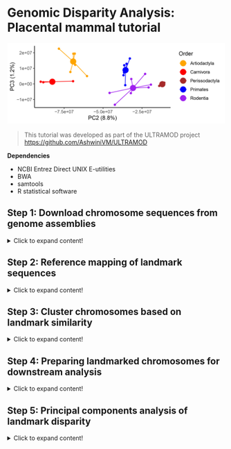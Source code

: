 # Genomic Disparity Analysis: Placental mammal tutorial

![Mammal-uces-PC2-PC3](https://github.com/nhm-herpetology/genomic-disparity/blob/main/Mammal-uces/Mammal-uces-PC2-PC3.jpg)

>This tutorial was developed as part of the ULTRAMOD project https://github.com/AshwiniVM/ULTRAMOD

**Dependencies**

* NCBI Entrez Direct UNIX E-utilities
* BWA
* samtools
* R statistical software
  

## Step 1: Download chromosome sequences from genome assemblies
<details>
  <summary>Click to expand content!</summary>

>In this tutorial we will use 26 placental mammal species belonging to five different orders. We will focus on the available autosomes from each assembly (ignoring sex chromosomes and unplaced scaffolds). 

Species | Order  | Autosomes | GenBank 
------------ | -------------  | ------------- | ------------- 
_Bos indicus_	| Artiodactyla | 29 | CM003021.1-CM003049.1
_Bos taurus_	| Artiodactyla | 29 | CM008168.2-CM008196.2
_Bubalus bubalis_	| Artiodactyla | 24 | CM034271.1-CM034294.1
_Capra aegagrus_	| Artiodactyla | 29 | CM003214.1-CM003243.1
_Capra hircus_	| Artiodactyla | 29 | CM004562.1-	CM004590.1
_Giraffa tippelskirchi_	| Artiodactyla | 14 | CM018103.1-CM018116.1 
_Ovis aries_	| Artiodactyla | 26 | CM028704.1-CM028729.1 
_Ceratotherium simum_	| Perissodactyla | 40 | CM043809.1-CM043848.1
_Equus asinus_ | Perissodactyla | 30 | CM027690.2-CM027719.2 
_Equus caballus_	| Perissodactyla | 31 | CM009148.1-CM009178.1
_Felis catus_ | Carnivora | 18 | CM031412.1-CM031429.1
_Neomonachus schauinslandi_	| Carnivora | 16 | CM035896.1-CM035912.1 
_Panthera tigris_ | Carnivora | 18 | 	CM031431.1-CM031448.1 
_Cricetulus griseus_ | Rodentia | 9 | CM023436.1-CM023444.1 
_Mus caroli_ | Rodentia | 19 | LT608242.1-LT608248.1 
_Mus musculus_ | Rodentia | 19 | CM000994.3-CM001012.3
_Mus pahari_ | Rodentia | 23 | LT608296.1-LT608309.1
_Mus spretus_	| Rodentia | 19 | OW971678.1-OW971697.1
_Rattus norvegicus_	| Rodentia | 20 | CM070391.1-	CM070410.1 
_Peromyscus maniculatus_ | Rodentia | 23 | CM010879.2-CM010901.2
_Gorilla gorilla_	| Primates | 23 | CM055446.2-CM068951.1
_Macaca fascicularis_ | Primates | 20 | BLPH02000001.1-BLPH02000020.1 
_Macaca mulatta_	| Primates | 20 | CM014336.1-CM014355.1
_Pan troglodytes_ | Primates | 23 | CM054434.2-	CM068906.1 
_Papio anubis_ | Primates | 19 | CM018180.1-CM018198.1
_Piliocolobus tephrosceles_ | Primates | 21 | 	CM019240.1-CM019260.1

**We will download the chromosome data from genome assemblies using Entrez Direct UNIX E-utilities** 

First, we need to install the E-utilities:

```  
sh -c "$(wget -q ftp://ftp.ncbi.nlm.nih.gov/entrez/entrezdirect/install-edirect.sh -O -)"
```

Next, we will download the chromosome sequences using the configuration file ```chromosome_download.config``` and the shell script  ```chromosome_download.sh```. The configuration file is formatted with one species or individual per row, with the first two columns being sample info, and subsequent columns being accessions numbers of chromosome assemblies to use with the pipeline. For example: 

```
Taxon_1 Bos_indicus "CM003021.1" "CM003022.1" "CM003023.1" "CM003024.1" "CM003025.1" "CM003026.1" "CM003027.1" "CM003028.1" "CM003029.1" "CM003030.1" "CM003031.1" "CM003032.1" "CM003033.1" "CM003034.1" "CM003035.1" "CM003036.1" "CM003037.1" "CM003038.1" "CM003039.1" "CM003040.1" "CM003041.1" "CM003042.1" "CM003043.1" "CM003044.1" "CM003045.1" "CM003046.1" "CM003047.1" "CM003048.1" "CM003049.1"
Taxon_2 Bos_taurus "CM008168.2" "CM008169.2" "CM008170.2" "CM008171.2" "CM008172.2" "CM008173.2" "CM008174.2" "CM008175.2" "CM008176.2" "CM008177.2" "CM008178.2" "CM008179.2" "CM008180.2" "CM008181.2" "CM008182.2" "CM008183.2" "CM008184.2" "CM008185.2" "CM008186.2" "CM008187.2" "CM008188.2" "CM008189.2" "CM008190.2" "CM008191.2" "CM008192.2" "CM008193.2" "CM008194.2" "CM008195.2" "CM008196.2"
Taxon_3 Bubalus_bubalis "CM034271.1" "CM034272.1" "CM034273.1" "CM034274.1" "CM034275.1" "CM034276.1" "CM034277.1" "CM034278.1" "CM034279.1" "CM034280.1" "CM034281.1" "CM034282.1" "CM034283.1" "CM034284.1" "CM034285.1" "CM034286.1" "CM034287.1" "CM034288.1" "CM034289.1" "CM034290.1" "CM034291.1" "CM034292.1" "CM034293.1" "CM034294.1"
Taxon_4 Capra_aegagrus "CM003214.1" "CM003215.1" "CM003216.1" "CM003217.1" "CM003218.1" "CM003219.1" "CM003220.1" "CM003221.1" "CM003222.1" "CM003223.1" "CM003225.1" "CM003226.1" "CM003227.1" "CM003228.1" "CM003229.1" "CM003230.1" "CM003231.1" "CM003232.1" "CM003233.1" "CM003234.1" "CM003235.1" "CM003236.1" "CM003237.1" "CM003238.1" "CM003239.1" "CM003240.1" "CM003241.1" "CM003242.1" "CM003243.1"
Taxon_5 Capra_hircus "CM004562.1" "CM004563.1" "CM004564.1" "CM004565.1" "CM004566.1" "CM004567.1" "CM004568.1" "CM004569.1" "CM004570.1" "CM004571.1" "CM004572.1" "CM004573.1" "CM004574.1" "CM004575.1" "CM004576.1" "CM004577.1" "CM004578.1" "CM004579.1" "CM004580.1" "CM004581.1" "CM004582.1" "CM004583.1" "CM004584.1" "CM004585.1" "CM004586.1" "CM004587.1" "CM004588.1" "CM004589.1" "CM004590.1"
Taxon_6 Giraffa_tippelskirchi "CM018103.1" "CM018104.1" "CM018105.1" "CM018106.1" "CM018107.1" "CM018108.1" "CM018109.1" "CM018110.1" "CM018111.1" "CM018112.1" "CM018113.1" "CM018114.1" "CM018115.1" "CM018116.1"
Taxon_7 Ovis_aries "CM028704.1" "CM028705.1" "CM028706.1" "CM028707.1" "CM028708.1" "CM028709.1" "CM028710.1" "CM028711.1" "CM028712.1" "CM028713.1" "CM028714.1" "CM028715.1" "CM028716.1" "CM028717.1" "CM028718.1" "CM028719.1" "CM028720.1" "CM028721.1" "CM028722.1" "CM028723.1" "CM028724.1" "CM028725.1" "CM028726.1" "CM028727.1" "CM028728.1" "CM028729.1"
Taxon_8 Ceratotherium_simum "CM043809.1" "CM043810.1" "CM043811.1" "CM043812.1" "CM043813.1" "CM043814.1" "CM043815.1" "CM043816.1" "CM043817.1" "CM043818.1" "CM043819.1" "CM043820.1" "CM043821.1" "CM043822.1" "CM043823.1" "CM043824.1" "CM043825.1" "CM043826.1" "CM043827.1" "CM043828.1" "CM043829.1" "CM043830.1" "CM043831.1" "CM043832.1" "CM043833.1" "CM043834.1" "CM043835.1" "CM043836.1" "CM043837.1" "CM043838.1" "CM043839.1" "CM043840.1" "CM043841.1" "CM043842.1" "CM043843.1" "CM043844.1" "CM043845.1" "CM043846.1" "CM043847.1" "CM043848.1"
Taxon_9 Equus_asinus "CM027690.2" "CM027691.2" "CM027692.2" "CM027693.2" "CM027694.2" "CM027695.2" "CM027696.2" "CM027697.2" "CM027698.2" "CM027699.2" "CM027700.2" "CM027701.2" "CM027702.2" "CM027703.2" "CM027704.2" "CM027705.2" "CM027706.2" "CM027707.2" "CM027708.2" "CM027709.2" "CM027710.2" "CM027711.2" "CM027712.2" "CM027713.2" "CM027714.2" "CM027715.2" "CM027716.2" "CM027717.2" "CM027718.2" "CM027719.2"
Taxon_10 Equus_caballus "CM027690.2" "CM027691.2" "CM027692.2" "CM027693.2" "CM027694.2" "CM027695.2" "CM027696.2" "CM027697.2" "CM027698.2" "CM027699.2" "CM027700.2" "CM027701.2" "CM027702.2" "CM027703.2" "CM027704.2" "CM027705.2" "CM027706.2" "CM027707.2" "CM027708.2" "CM027709.2" "CM027710.2" "CM027711.2" "CM027712.2" "CM027713.2" "CM027714.2" "CM027715.2" "CM027716.2" "CM027717.2" "CM027718.2" "CM027719.2"
Taxon_11 Felis_catus "CM031412.1" "CM031413.1" "CM031414.1" "CM031415.1" "CM031416.1" "CM031417.1" "CM031418.1" "CM031419.1" "CM031420.1" "CM031421.1" "CM031422.1" "CM031423.1" "CM031424.1" "CM031425.1" "CM031426.1" "CM031427.1" "CM031428.1" "CM031429.1"
Taxon_12 Neomonachus_schauinslandi "CM035896.1" "CM035898.1" "CM035899.1" "CM035900.1" "CM035901.1" "CM035902.1" "CM035903.1" "CM035904.1" "CM035905.1" "CM035906.1" "CM035907.1" "CM035908.1" "CM035909.1" "CM035910.1" "CM035911.1" "CM035912.1"
Taxon_13 Panthera_tigris "CM031431.1" "CM031432.1" "CM031433.1" "CM031434.1" "CM031435.1" "CM031436.1" "CM031437.1" "CM031438.1" "CM031439.1" "CM031440.1" "CM031441.1" "CM031442.1" "CM031443.1" "CM031444.1" "CM031445.1" "CM031446.1" "CM031447.1" "CM031448.1"
Taxon_14 Cricetulus_griseus "CM023436.1" "CM023437.1" "CM023438.1" "CM023439.1" "CM023440.1" "CM023441.1" "CM023442.1" "CM023443.1" "CM023444.1"
Taxon_15 Mus_caroli "LT608242.1" "LT608244.1" "LT608232.1" "LT608246.1" "LT608240.1" "LT608245.1" "LT608243.1" "LT608237.1" "LT608231.1" "LT608233.1" "LT608241.1" "LT608234.1" "LT608247.1" "LT608238.1" "LT608239.1" "LT608236.1" "LT608229.1" "LT608235.1" "LT608248.1"
Taxon_16 Mus_musculus "CM000994.3" "CM000995.3" "CM000996.3" "CM000997.3" "CM000998.3" "CM000999.3" "CM001000.3" "CM001001.3" "CM001002.3" "CM001003.3" "CM001004.3" "CM001005.3" "CM001006.3" "CM001007.3" "CM001008.3" "CM001009.3" "CM001010.3" "CM001011.3" "CM001012.3"
Taxon_17 Mus_pahari "LT608296.1" "LT608286.1" "LT608290.1" "LT608287.1" "LT608292.1" "LT608307.1" "LT608288.1" "LT608301.1" "LT608291.1" "LT608289.1" "LT608304.1" "LT608305.1" "LT608299.1" "LT608308.1" "LT608295.1" "LT608294.1" "LT608298.1" "LT608302.1" "LT608297.1" "LT608293.1" "LT608306.1" "LT608303.1" "LT608309.1"
Taxon_18 Mus_spretus "OW971678.1" "OW971679.1" "OW971680.1" "OW971682.1" "OW971684.1" "OW971683.1" "OW971685.1" "OW971687.1" "OW971688.1" "OW971686.1" "OW971689.1" "OW971692.1" "OW971691.1" "OW971690.1" "OW971693.1" "OW971694.1" "OW971695.1" "OW971696.1" "OW971697.1"
Taxon_19 Rattus_norvegicus "CM070391.1" "CM070392.1" "CM070393.1" "CM070394.1" "CM070395.1" "CM070396.1" "CM070397.1" "CM070398.1" "CM070399.1" "CM070400.1" "CM070401.1" "CM070402.1" "CM070403.1" "CM070404.1" "CM070405.1" "CM070406.1" "CM070407.1" "CM070408.1" "CM070409.1" "CM070410.1"
Taxon_20 Peromyscus_maniculatus "CM010879.2" "CM010880.2" "CM010881.2" "CM010882.2" "CM010883.2" "CM010884.2" "CM010885.2" "CM010886.1" "CM010887.2" "CM010888.2" "CM010889.2" "CM010890.2" "CM010891.2" "CM010892.2" "CM010893.2" "CM010894.2" "CM010895.2" "CM010896.2" "CM010897.2" "CM010898.1" "CM010899.2" "CM010900.2" "CM010901.2"
Taxon_21 Gorilla_gorilla "CM055446.2" "CM068950.1" "CM055449.2" "CM055450.2" "CM055451.2" "CM055452.2" "CM055453.2" "CM055454.2" "CM055455.2" "CM055456.2" "CM055457.2" "CM055458.2" "CM055459.2" "CM055460.2" "CM055461.2" "CM055462.2" "CM055463.2" "CM055464.2" "CM055465.2" "CM055466.2" "CM055467.2" "CM055468.2" "CM068951.1"
Taxon_22 Macaca_fascicularis "BLPH02000001.1" "BLPH02000002.1" "BLPH02000003.1" "BLPH02000004.1" "BLPH02000005.1" "BLPH02000006.1" "BLPH02000007.1" "BLPH02000008.1" "BLPH02000009.1" "BLPH02000010.1" "BLPH02000011.1" "BLPH02000012.1" "BLPH02000013.1" "BLPH02000014.1" "BLPH02000015.1" "BLPH02000016.1" "BLPH02000017.1" "BLPH02000018.1" "BLPH02000019.1" "BLPH02000020.1"
Taxon_23 Macaca_mulatta "CM014336.1" "CM014337.1" "CM014338.1" "CM014339.1" "CM014340.1" "CM014341.1" "CM014342.1" "CM014343.1" "CM014344.1" "CM014345.1" "CM014346.1" "CM014347.1" "CM014348.1" "CM014349.1" "CM014350.1" "CM014351.1" "CM014352.1" "CM014353.1" "CM014354.1" "CM014355.1"
Taxon_24 Pan_troglodytes "CM054434.2" "CM068905.1" "CM054437.2" "CM054438.2" "CM054439.2" "CM054440.2" "CM054441.2" "CM054442.2" "CM054443.2" "CM054444.2" "CM054445.2" "CM054446.2" "CM054447.2" "CM054448.2" "CM054449.2" "CM054450.2" "CM054451.2" "CM054452.2" "CM054453.2" "CM054454.2" "CM054455.2" "CM054456.2" "CM068906.1"
Taxon_25 Papio_anubis "CM018180.1" "CM018181.1" "CM018182.1" "CM018183.2" "CM018184.2" "CM018185.2" "CM018186.2" "CM018187.2" "CM018188.1" "CM018189.1" "CM018190.2" "CM018191.2" "CM018192.2" "CM018193.1" "CM018194.1" "CM018195.2" "CM018196.1" "CM018197.1" "CM018198.1"
Taxon_26 Piliocolobus_tephrosceles "CM019240.1" "CM019241.1" "CM019242.1" "CM019243.1" "CM019244.1" "CM019245.1" "CM019246.1" "CM019247.1" "CM019248.1" "CM019249.1" "CM019250.1" "CM019251.1" "CM019252.1" "CM019253.1" "CM019254.1" "CM019255.1" "CM019256.1" "CM019257.1" "CM019258.1" "CM019259.1" "CM019260.1"
```

After the configuration file is ready we make the downloading shell script executable and then run it. Note: for the script to work the Entrez Direct UNIX E-utilities needs to be in your $PATH.

```
chmod +x chromosome_download.sh
```

```
./chromosome_download.sh
```

Depending on the number of taxa you are using, this may download a substantial amount of data. It may take up a while to complete but progress updates will be sent from the script as each taxon is processed for you to track progress. The tutorial mammal dataset (26 species) takes **~6.25 hours** to download using 8 CPUS and 40G of RAM.   

</details>


## Step 2: Reference mapping of landmark sequences
<details>
  <summary>Click to expand content!</summary>
  
>Landmarks can be any single-copy, conserved sequence that can be aligned to chromosomes in your dataset, but we have used ultraconserved elements (UCEs) in this tutorial as an example. More information about tetrapod UCEs can be found [here](https://www.ultraconserved.org/)

We will use the mapping shell script ```landmark_mapping.sh``` to identfy the location of different landmarks on the various chromosomes. We will make the script executable and then run it. Note: BWA and samtools need to be in your $PATH for the script to work.  

```
chmod +x landmark_mapping.sh
```

```
./landmark_mapping.sh
```

This script will take a while to execute, but like the download script, it will report progress along the way to keep you updated. Allowing 16 CPUS and 40GB of RAM the tutorial dataset takes **~17 hours** to be processed. When the script is done running each Taxon directory should have summary files called ```Total_UCE_counts.txt``` and ```Chromosome_lengths.txt``` which summarize the number of UCEs mapped to each chromosome and the length (in bp) of each chromosome, respectively. There should also be new directories for archiving the FASTA and SAMTOOLS files. Finally, the parent directory should have an R input file called ```sample_input_pres_abs.csv``` which will be used in the next step.

</details>

## Step 3: Cluster chromosomes based on landmark similarity

<details>
  <summary>Click to expand content!</summary>

>MMDS in R statistical software is used to identify which chromosomes likely contain homologous blocks of genomes (i.e. supergenes, Marian fragments etc.). 

After the last step we should now have a 4.7 MB file called ```sample_input_pres_abs.csv``` which is used in R to identify which chromosomes have many landmarks in common. The first few lines of this file should look like: 

```
chromosomes,uces
Bos_indicus_CM003021.1,uce-95_p1
Bos_indicus_CM003021.1,uce-110_p1
Bos_indicus_CM003021.1,uce-117_p2
Bos_indicus_CM003021.1,uce-127_p1
Bos_indicus_CM003021.1,uce-153_p1
Bos_indicus_CM003021.1,uce-197_p1
Bos_indicus_CM003021.1,uce-232_p2
Bos_indicus_CM003021.1,uce-264_p4
Bos_indicus_CM003021.1,uce-279_p1
Bos_indicus_CM003021.1,uce-286_p1
Bos_indicus_CM003021.1,uce-288_p1
Bos_indicus_CM003021.1,uce-319_p1
Bos_indicus_CM003021.1,uce-322_p1
```

You can find all of the R commands in the file, ```Mammal-uces.R```, but for the purpose of the tutorial we will walk through the key steps here. Start with loading the following R libraries:

```
library(ggplot2)
library(reshape2)
```

Next, we format the input file for presence-absence analysis of landmarks:

```
Input_pres_abs <- as.data.frame(read.csv("sample_input_pres_abs.csv", stringsAsFactors = F))
matrix <-dcast(Input_pres_abs, chromosomes ~ uces, length)
write.csv(matrix, file = 'landmark_pres_abs.csv')

```

These commands will produce a 5.6 MB CSV file ```landmark_pres_abs.csv``` that contains the presence-absence of each landmark. Then we extract the relevant columns for the MMDS:

```
X <- matrix[3:5113]
```

>NOTE: The tutorial dataset has a total of 5,110 mapped landmarks, this value will differ when using other input data and the user will need to calculate the number of non-string columns to proceed.  

```
d <- dist(X)
fit <- cmdscale(d,eig=TRUE, k=2)
temp <-cbind(matrix[1],fit$points)
colnames(temp)[2]  <- "Axis1"
colnames(temp)[3]  <- "Axis2"
write.csv(temp, file = 'MMDS_sample.csv')
```

We then plot the results using: 

```
data <- read.csv("MMDS_sample.csv", header =T, row.names = 1)
ggplot(data, aes(x=Axis1, y=Axis2)) + geom_point() + geom_text(size=4,label=rownames(data),check_overlap = F) + xlab("Chromosome Landmark Similarity Axis 1") + ylab("Chromosome Landmark Similarity Axis 2") + theme_classic()
```

Using the tutorial data this should produce a plot that looks like this: 

![Landmarks-1](https://github.com/nhm-herpetology/genomic-disparity/blob/main/Mammal-uces/Landmarks-1.jpg)

Data points in this plot represent 567 different chromosomes from the species we used in the pipeline. Because we used presence/absence of landmarks as the input data for this analysis, the placement of different data points should largely correspond to how many landmarks they share.We use the MMDS scores to identify those chromosomes that should have many UCE landmarks in common, indicating they likely contain homologous genomic regions. 

**Identifying chromosome sets for Genomic Disparity Analysis**

We need to set thresholds for landmark similarity in order to identify chromosomes that will be analyzed together. For example, we can see in the plot above that on Axis 1 there is a cluster of chromosomes with MMDS scores greater than 10. We can use this threshold to extract the names of these chromosomes from the ```MMDS_sample.csv file```. We can open the CSV file (using excel or similar program) and sort the Axis 1 scores from largest to smallest to identify the following chromosomes as belonging to this Chromosome Set, which we will call **Chromosome Set 1**.  

Chromosome ID | Species + Chromosome GenBank  | Axis 1 Score  
------------ | -------------  | -------------
250	| Felis_catus_CM031419.1	| 18.45603982
479	| Panthera_tigris_CM031438.1	| 18.45352839
353	| Mus_musculus_CM000995.3	| 16.76595889
181	| Cricetulus_griseus_CM023440.1	| 16.73988689
393	| Mus_spretus_OW971679.1	| 16.73905454
510	| Peromyscus_maniculatus_CM010882.2	| 16.64799578
348	| Mus_caroli_LT608244.1	| 16.64046105
374	| Mus_pahari_LT608290.1	| 16.62978242
426	| Ovis_aries_CM028705.1	| 16.62075814
461	| Pan_troglodytes_CM054447.2	| 16.50669384
551	| Rattus_norvegicus_CM070393.1	| 16.49902926
282	| Gorilla_gorilla_CM055457.2	| 16.45284339
326	| Macaca_mulatta_CM014347.1	| 16.40570999
498	| Papio_anubis_CM018189.1	| 16.39394662
539	| Piliocolobus_tephrosceles_CM019250.1	| 16.38174391
306	| Macaca_fascicularis_NW_025540829.1	| 16.36260442
262	| Giraffa_tippelskirchi_CM018105.1	| 16.26180669
31	| Bos_taurus_CM008169.2	| 16.20595656
110	| Capra_hircus_CM004563.1	| 16.20479132
412	| Neomonachus_schauinslandi_CM035899.1	| 16.16641741
59	| Bubalus_bubalis_CM034272.1	| 16.12303766
2	| Bos_indicus_CM003022.1	| 15.69361074
188	| Equus_asinus_CM027693.2	| 15.42305316
217	| Equus_caballus_CM027693.2	| 15.42305316
154	| Ceratotherium_simum_CM043826.1	| 15.34565128
82	| Capra_aegagrus_CM003215.1	| 14.51796749

The next closest score on Axis 1 is 2.65, so we will call these 26 chromosomes (one for each species in the dataset) **Chromosome Set 1**. Based on the MMDS result, it is clear that the chromosomes contained in **Chromosome Set 1** share many landmarks suggesting these chromosomes contain homologous genomic regions. However, identifying an MMDS score threshold is not always this clear. For example, althought it also includes one chromosome for each of the 26 mammal species, **Chromosome Set 2** described in Mohan et al. (2024) has a much narrower gap based on an Axis 2 MMDS score threshold (scores less than -8). When using other datasets, users are encouraged to experiment with chromosome set thresholds to determine how robust downstream results are. The plot below shows the two chromosome sets and the threshold values used:

![Landmarks-2](https://github.com/nhm-herpetology/genomic-disparity/blob/main/Mammal-uces/Landmarks-2.jpg)

For the rest of the tutorial we will focus on processing **Chromosome Set 1**. Following the procedure described above, you should have identified the following chromosomes as belonging to **Chromosome Set 1**:

Species | Order  | Chromosome (in MMDS set 1) 
------------ | -------------  | ------------- 
_Bos indicus_	| Artiodactyla | 2 (CM003022.1)
_Bos taurus_	| Artiodactyla | 2 (CM008169.2)
_Bubalus bubalis_	| Artiodactyla | 2 (CM034272.1)
_Capra aegagrus_	| Artiodactyla | 2 (CM003215.1)
_Capra hircus_	| Artiodactyla | 2 (CM004563.1)
_Giraffa tippelskirchi_	| Artiodactyla | 3 (CM018105.1)
_Ovis aries_	| Artiodactyla | 2 (CM028705.1)
_Ceratotherium simum_	| Perissodactyla | 9 (CM043826.1)
_Equus asinus_ | Perissodactyla | 4 (CM027693.2)
_Equus caballus_	| Perissodactyla | 18 (CM027693.2)
_Felis catus_ | Carnivora | C1 (CM031419.1)
_Neomonachus schauinslandi_	| Carnivora | 3 (CM035899.1)
_Panthera tigris_ | Carnivora | C1 (CM031438.1)
_Cricetulus griseus_ | Rodentia | 6 (CM023440.1)
_Mus caroli_ | Rodentia | 2 (LT608244.1)
_Mus musculus_ | Rodentia | 2 (CM000995.3)
_Mus pahari_ | Rodentia | 3 (LT608290.1)
_Mus spretus_	| Rodentia | 2 (OW971679.1)
_Rattus norvegicus_	| Rodentia | 3 (CM070393.1)
_Peromyscus maniculatus_ | Rodentia | 4 (CM010882.2)
_Gorilla gorilla_	| Primates | 3 (CM055457.2)
_Macaca fascicularis_ | Primates | 12 (NW_025540829.1)
_Macaca mulatta_	| Primates | 12 (CM014347.1)
_Pan troglodytes_ | Primates | 2B (CM054447.2)
_Papio anubis_ | Primates | 10 (CM018189.1)
_Piliocolobus tephrosceles_ | Primates | 11 (CM019250.1)

**Now that we have identified the 26 chromosomes we will analyze, they will be further prepped in the next step.** 

</details>

## Step 4: Preparing landmarked chromosomes for downstream analysis

<details>
  <summary>Click to expand content!</summary>

>We need to remove any landmarks that the chromosomes do not share, check the directionality/orientation of the chromosomes, and merge UCE landmarks before Genomic Disparity Analysis 
  
Now that we have identified the 26 chromosomes that comprise **Chromosome Set 1**, we will extract them for further analysis using R. We will do this using the ```landmark_pres_abs.csv``` file generated during the previous step. 

```
library(reshape2)
data1 <- read.csv("landmark_pres_abs.csv", header =T, row.names = 1)
data2 <- t(data1)
write.csv(data2, file = 'landmark_exclusion_matrix.csv')
data3 <- read.csv("landmark_exclusion_matrix.csv", skip = 1)
```

Now we will subset the columns that correspond to the UCE landmarks + the 26 chromosomes of interest:

```
data4 <-data3[c("chromosomes", "Felis_catus_CM031419.1", "Panthera_tigris_CM031438.1", "Mus_musculus_CM000995.3", "Cricetulus_griseus_CM023440.1", "Mus_spretus_OW971679.1", "Peromyscus_maniculatus_CM010882.2", "Mus_caroli_LT608244.1", "Mus_pahari_LT608290.1", "Ovis_aries_CM028705.1", "Pan_troglodytes_CM054447.2", "Rattus_norvegicus_CM070393.1", "Gorilla_gorilla_CM055457.2", "Macaca_mulatta_CM014347.1", "Papio_anubis_CM018189.1", "Piliocolobus_tephrosceles_CM019250.1", "Macaca_fascicularis_NW_025540829.1", "Giraffa_tippelskirchi_CM018105.1", "Bos_taurus_CM008169.2", "Capra_hircus_CM004563.1", "Neomonachus_schauinslandi_CM035899.1", "Bubalus_bubalis_CM034272.1", "Bos_indicus_CM003022.1", "Equus_asinus_CM027693.2", "Equus_caballus_CM027693.2", "Ceratotherium_simum_CM043826.1", "Capra_aegagrus_CM003215.1")]

write.csv(data4, file = 'cluster1_exclusion_matrix.csv')
```

Next we will remove all of the landmarks (UCE probes) that are not shares across all of the mammal species: 

```
chr <- data4
chr_matchedUCEs <- apply(chr, 1, function(row) all(row != 0))
chr_clean <- chr[chr_matchedUCEs,]
write.csv(chr_clean, file = "present_landmarks.csv")
```

>This should result in an output file that has 220 UCE probes that were present (=1) in all 26 species. 

Now we will use these to extract position for each probe on each chromosome from the SAM files generated during **Step 2**. We will use the shell script ```chromosome_retriever.sh``` to collect the necessary SAM files (now in TSV format). We will make the script executable and then run it in the same directory that the previous shell scripts were executed in. 

```
chmod +x chromosome_retriever.sh
```

```
./chromosome_retriever.sh
```

This script will create a directory called ```chromosome_set``` that contains all 26 chromosomes from **Chromosome Set 1**. We will access it in the following steps using R. Now that we have the relevant chromosome files isolated, we need to extract the landmark, direction and position information from each file. 

```
library(matrixStats)
library(dplyr)

homologousUCE <- read.csv("present_landmarks.csv", header =T, row.names = 1)

folder_path <- "./chromosome_set"
file_list <- list.files(folder_path, pattern = "\\.tsv$", full.names = TRUE)

matrices <- list()
for (file in file_list) {
  species <- gsub(".tsv", "", basename(file))
  data <- read.table(file, header = FALSE, sep = "\t")
  matrix <- as.matrix(data)
  matrices[[species]] <- matrix
}

for (species in names(matrices)) {
  df_name <- species
  df <- as.data.frame(matrices[[species]])
  df <- df[, c(1, 2, 4)]
  df <- data.frame(lapply(df, function(x) {gsub("-", ".", x)}))
  colnames(df)[colnames(df) == "V1"] <- "chromosomes"
  colnames(df)[colnames(df) == "V4"] <- df_name
  homologousUCE <- left_join(homologousUCE, df, by = "chromosomes")
}

columns_to_remove <- colnames(homologousUCE)[apply(homologousUCE == 1, 2, all)]
homologousUCE <- homologousUCE[, !colnames(homologousUCE) %in% columns_to_remove]

write.csv(homologousUCE, file = "homologous_UCEs_extracted.csv", row.names = TRUE)

```

After this step you will have a CSV file called ```homologous_UCEs_extracted.csv``` which contains two columns for each species: (1) the 'V2' direction that landmarks were mapped on the chromosomes (0 [forward] or 16 [reverse]) and (2) the mapping location (in base pairs) of each landmark. In the tutorial dataset there should be several examples of species with chromsomes that have been assembled with opposite complementarities. For example, if we look at the first 20 landmark positions for _Capra aegragrus_ and _Capra hircus_ in the ```homologous_UCEs_extracted.csv``` file we should see this:   

V2.y.y | Capra_aegagrus_CM003215.1.fasta	  | V2.x.x.x | Capra_hircus_CM004563.1.fasta
------------ | -------------  | ------------- | -------------	        	
16	 | 50568525	   |                             0	 |       84091246
16	 |   50568465	 |                             0	 |      84091306
16	 |   50568405	 |                            0	   |     84091366
16	 |   36102876  |                            	0	 |       99207598
16	 |   38905700	 |                             0	 |       96044026
16	 |   50308872	 |                             0	 |       84336628
0	   |   18829966	 |                             16	 |     114936983
0	   |   18830026	 |                             16	 |     114936923
16	 |   50555754	 |                             0	 |       84103333
16	 |   51538534	 |                             0   |     	83172024
16	 |   50991589	 |                             0   |     	83702175
16	 |   51789652	 |                             0	 |       82921983
0	   |   30815279	 |                             16	 |     104073711
16	 |   38900786	 |                             0	 |       96048941
0	   |   31036783	 |                             16	 |     103852106
16	 |   49929220	 |                             0	 |       84716751
16   | 	49778672	 |                             0	 |       84869062
0	   |  29898324	 |                             16	 |     104364483
16	 |   50992659	 |                             0	 |       83701105
16	 |   50992599	 |                             0	 |       83701165

We can see that the direction of the landmark placement is opposite in all cases which suggests that these chromosomes have been submitted to NCBI with opposite complementarities. Another way to see evidence of this is to visualize the placement of the landmarks on the chromosomes where we can easily see the need to 'flip' the chromsomes for some taxa so that the landmark positions are homologous in an evolutionary sense. In the image below UCE landmarks are indicated in orange on the grey chromosomes, homologous UCE landmarks are connected with a light blue line. 

![Capra](https://github.com/nhm-herpetology/genomic-disparity/blob/main/Mammal-uces/Capra.jpg)

If we take the reverse complement of all the landmark positions for _Capra aegragrus_ we see that the landmark positions are now oriented in the same direction. 

![Capra_flipped](https://github.com/nhm-herpetology/genomic-disparity/blob/main/Mammal-uces/Capra_flipped.jpg)

Determining which taxa to 'flip' is arbitrary for disparity analysis, but for the tutorial dataset we will 'flip' those taxa with the same landmark directionalities as _Capra aegragrus_. That includes seven other species: _Bos indicus_, _Bos taurus_, _Bubalus bubalus_, _Cricetulus griseus_, _Equus asinus_, _Equus caballus_, and _Ovis aries_. In order to 'flip' taxa we can subtract the total length of the chromosome from the existing BWA-inferred landmark positions. We can find the total lengths of of the chromosomes in the ```Chromosome_lengths.tsv``` files we generated during **Step 2**.

Species | Accession	  | Length (bp)
------------ | -------------  | -------------     	
_Bos indicus_ | CM003022.1 | 140680885
_Bos taurus_ | CM008169.2 | 136231102
_Bubalus bubalus_ | CM034272.1 | 188164321
_Capra aegragrus_	 | CM003215.1	| 128023632
_Cricetulus griseus_ | CM023440.1 | 155611870
_Equus asinus_ | CM027693.2 | 92916174
 _Equus caballus_ | CM027693.2 | 82641348
 _Ovis aries_ | CM028705.1 | 250202058

This 'flipping' step can be conducted in Excel or similar spreadsheet editor. We can also use R to 'flip' these chromosomes using function commands: 

```
landmarkflip <- read.csv("homologous_UCEs_extracted.csv", header =T, row.names = 1)

fun1 <- function(x) {140680885-x}
fun2 <- function(x) {136231102-x}
fun3 <- function(x) {188164321-x}
fun4 <- function(x) {128023632-x}
fun5 <- function(x) {155611870-x}
fun6 <- function(x) {92916174-x}
fun7 <- function(x) {82641348-x}
fun8 <- function(x) {250202058-x}

Boin <-lapply(landmarkflip$Bos_indicus_CM003022.1.fasta, fun1)
Bota <-lapply(landmarkflip$Bos_taurus_CM008169.2.fasta, fun2)
Bubu <-lapply(landmarkflip$Bubalus_bubalis_CM034272.1.fasta, fun3)
Caae <-lapply(landmarkflip$Capra_aegagrus_CM003215.1.fasta, fun4)
Crgr <-lapply(landmarkflip$Cricetulus_griseus_CM023440.1.fasta, fun5)
Eqas <-lapply(landmarkflip$Equus_asinus_CM027693.2.fasta, fun6)
Eqca <-lapply(landmarkflip$Equus_caballus_CM027693.2.fasta, fun7)
Ovar <-lapply(landmarkflip$Ovis_aries_CM028705.1.fasta, fun8)

landmarkflip$Bos_indicus_CM003022.1.fasta <- Boin
landmarkflip$Bos_taurus_CM008169.2.fasta <- Bota
landmarkflip$Bubalus_bubalis_CM034272.1.fasta <- Bubu
landmarkflip$Capra_aegagrus_CM003215.1.fasta <- Caae
landmarkflip$Cricetulus_griseus_CM023440.1.fasta <- Crgr
landmarkflip$Equus_asinus_CM027693.2.fasta <- Eqas
landmarkflip$Equus_caballus_CM027693.2.fasta <- Eqca
landmarkflip$Ovis_aries_CM028705.1.fasta <- Ovar


A <-as.numeric(landmarkflip$Bos_indicus_CM003022.1.fasta)
B <-as.numeric(landmarkflip$Bos_taurus_CM008169.2.fasta)
C <-as.numeric(landmarkflip$Bubalus_bubalis_CM034272.1.fasta)
D <-as.numeric(landmarkflip$Capra_aegagrus_CM003215.1.fasta)
E <-as.numeric(landmarkflip$Cricetulus_griseus_CM023440.1.fasta)
F <-as.numeric(landmarkflip$Equus_asinus_CM027693.2.fasta)
G <-as.numeric(landmarkflip$Equus_caballus_CM027693.2.fasta)
H <-as.numeric(landmarkflip$Ovis_aries_CM028705.1.fasta)

landmarkflip$Bos_indicus_CM003022.1.fasta <- A
landmarkflip$Bos_taurus_CM008169.2.fasta <- B
landmarkflip$Bubalus_bubalis_CM034272.1.fasta <- C
landmarkflip$Capra_aegagrus_CM003215.1.fasta <- D
landmarkflip$Cricetulus_griseus_CM023440.1.fasta <- E
landmarkflip$Equus_asinus_CM027693.2.fasta <- F
landmarkflip$Equus_caballus_CM027693.2.fasta <- G
landmarkflip$Ovis_aries_CM028705.1.fasta <- H
```
 
>Note: In chromosomes with relatively conserved landmark placements, it should be obvious which taxa need to be 'flipped'. However, when landmarks are more evolutionarily labile it may be diffcult to justify a 'flipping' operation, so we encourage users to think about this operation carefully. 

Now all of the chromosomes are positioned correctly and we can remove the mapping direction information and export our final file:

```
data5 <- landmarkflip[-c(2,4,6,8,10,12,14,16,18,20,22,24,26,28,30,32,34,36,38,40,42,44,46,48,50)]

write.csv(data5, file = "homologous_UCEs_extracted_flipped.csv")
```

After the last step we have a file called ```homologous_UCEs_extracted_flipped.csv``` that is ready for the final preparation steps. This includes accounting for a specific caveat of using the UCE probe set. The UCE probe set was developed to capture UCEs across diverse taxa, as such some UCEs are targeted by multiple probes, so to control for the variation this creates in mapping, we average the probe placement across landmarks targeting the same UCE. We will remove the probe numbers (e.g. p1) in order to merge information from the probes targeting multiple parts of the same UCE landmark. After we average the UCE positions, we transpose the matrix to prepare it for the PCA: 

```
data6 <- read.csv("homologous_UCEs_extracted_flipped.csv")
data6$landmarks <- sub("_.*", "", data6$landmarks)
data6$X <-NULL

data7 <-aggregate(data6, by = list(data6$landmarks), mean)
data7$landmarks<-NULL
colnames(data7)[colnames(data7) == "Group.1"] <- "chromosomes"

transposed_data <- data7 %>% t() %>% as.data.frame()

write.csv(transposed_data, file = "homologous_UCEs_Set1_PCA.csv")
```
  
After averaging the positions, there should be **186 UCE landmarks**. This final prep will produce the file ```homologous_UCEs_cluster1_PCA.csv``` which is the input file for Genomic Disparity Analysis as outlined in the final step of the tutorial. 

</details>

## Step 5: Principal components analysis of landmark disparity

<details>
  <summary>Click to expand content!</summary>

>In this final step we will visualize the disparity in landmark placement using Principal Components Analysis (PCA). We will specifically focus on PCs 1, 2 and 3 from this analysis. 

At the end of **Step 4** we will have the file ```homologous_UCEs_Set1_PCA.csv```, which we will now load into R for the PCA:  

```
library(dplyr)
library(ggplot2)
library(cowplot)

Set1_PCA <- read.csv("homologous_UCEs_Set1_PCA.csv", row.names = 1)
names(Set1_PCA) <- Set1_PCA[1,]
Set1_PCA <- Set1_PCA[-1,]

PCprep <- Set1_PCA %>% mutate_at(1:186, as.numeric)

PCA1 <-prcomp(PCprep)

```

After the PCA has completed there will be five lists of results including "sdev", "rotation", "center", "scale", and "x". The "x" variable contains the PC scores that we will use for Genomic Disparity analysis. We will now extract them and visualize the genomic disparity results in ggplot2.

```
PCA1_scores <-as.data.frame(PCA1$x)

Order <-c("Artiodactyla", "Artiodactyla", "Artiodactyla", "Artiodactyla", "Artiodactyla", "Perissodactyla", "Rodentia", "Perissodactyla", "Perissodactyla", "Carnivora", "Artiodactyla", "Primates", "Primates", "Rodentia", "Rodentia", "Rodentia", "Rodentia", "Carnivora", "Artiodactyla", "Primates", "Carnivora", "Primates", "Rodentia", "Primates", "Rodentia")

PCA1_plots <-cbind(PCA1_scores, Order)

P1 <-ggplot(PCA1_plots, aes(x = PC1, y = PC2, color = Order)) + geom_point(size = 4, alpha=0.9) + scale_color_manual(breaks = c("Artiodactyla","Carnivora","Perissodactyla","Primates","Rodentia"), values=c("orange", "red","brown","blue","purple")) + theme_classic()

P2 <-ggplot(PCA1_plots, aes(x = PC3, y = PC4, color = Order)) + geom_point(size = 4, alpha=0.9) + scale_color_manual(breaks = c("Artiodactyla","Carnivora","Perissodactyla","Primates","Rodentia"), values=c("orange", "red","brown","blue","purple")) + theme_classic()

plot_grid(P1, P2, ncol = 1)
```
![PCA_results](https://github.com/nhm-herpetology/genomic-disparity/blob/main/Mammal-uces/PCA_results.jpg)

The two plots above show the PC scores for PC1 vs. PC2 (top plot) and PC3 vs. PC4 (bottom plot). Across the four most explanatory axes we can see evidence of phylogenetic cohesion in genomic landmark placement, with several orders having substantially less within-Order disparity than between-Order disparity. We can see how much variance is explained by each axis using the command below:

```
summary(PCA1)
```
We should see that 100% of the variance in landmark position is explained by the first four PCs. 

Variable | PC1 | PC2 | PC3 | PC4
------------ | -------------  | ------------- | ------------- | -------------     	
Standard deviation | 4.681e+08 | 4.708e+07 | 8.612e+06 | 2.376e+06
Proportion of Variance | 0.9896 | 0.0100 | 0.0034 | 0.0003 
Cumulative Proportion | 0.9896 |0.9960 | 0.9999 | 1.0000

Most of the variance is explained by PC1, which we show in the Mohan et al. (2024) paper is associated with chromosome size (similar to the body size varaible of morphological PCAs). While the remaining three PCs do not cumulatively explain much variance, we can see from the plot above they are likely biologically meaningful. We can further intepret the patterns by exploring which UCE landmarks are weighted heavily on each axis by further examining the "rotation" list from the PCA. 

```
write.csv(PCA1$rotation, file = "component_loadings_PCA.csv")
```

Exploring this spreadsheet will help identify which UCE landmarks are driving the patterns observed in the above plots. For example, in PC3 by arranging the scores in order from smallest to largest we can see that landmarks **uce.884**, **uce.7269**, **uce.7947**, and **uce.6988** are likely involved in the pattern as they represent the highest and lowest component loadings.  

>At this point you have completed the tutorial and should have all the tools necessary to conduct Genomic Disparity Analysis on your own interspecific dataset. 


**BONUS**: we can also visualize group centroids for all of the Orders using ggplot. This gives us an appreciation of how much disparity each of the orders has in terms of landmark placement in this conserved genomic region:  

```
cent1 <- aggregate(cbind(PC1, PC2) ~Order, data = PCA1_plots, FUN = mean)
cent2 <- aggregate(cbind(PC3, PC4) ~Order, data = PCA1_plots, FUN = mean)
segs1 <- merge(PCA1_plots, setNames(cent1, c('Order','oPC1','oPC2')), by = 'Order', sort = FALSE)
segs2 <- merge(PCA1_plots, setNames(cent2, c('Order','oPC3','oPC4')), by = 'Order', sort = FALSE)

out1 <-ggplot(PCA1_plots, aes(x = PC1, y = PC2, color = Order)) + geom_segment(data = segs1, mapping = aes(xend = oPC1, yend = oPC2)) + geom_point(data = cent1, size = 5) + geom_point() + coord_fixed() + xlab('PC1 (98.9%)') + ylab('PC2 (1.0%)') + scale_color_manual(breaks = c("Artiodactyla", "Carnivora","Perissodactyla","Primates","Rodentia"), values=c("orange", "red","brown","blue","purple")) + theme_classic()

out2 <-ggplot(PCA1_plots, aes(x = PC3, y = PC4, color = Order)) + geom_segment(data = segs2, mapping = aes(xend = oPC3, yend = oPC4)) + geom_point(data = cent2, size = 5) + geom_point() + coord_fixed() + xlab('PC3 (0.3%)') + ylab('PC4 (0.03%)') + scale_color_manual(breaks = c("Artiodactyla", "Carnivora","Perissodactyla","Primates","Rodentia"), values=c("orange", "red","brown","blue","purple")) + theme_classic()

plot_grid(out1, out2, ncol = 1)
```
![PCA_results_cent](https://github.com/nhm-herpetology/genomic-disparity/blob/main/Mammal-uces/PCA_results_cent.jpg)

</details>
